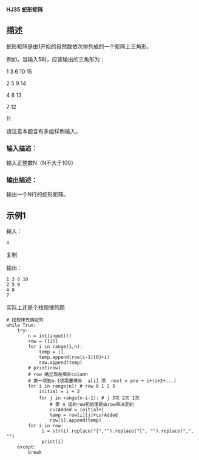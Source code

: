 **HJ35** **蛇形矩阵**

## 描述

蛇形矩阵是由1开始的自然数依次排列成的一个矩阵上三角形。

例如，当输入5时，应该输出的三角形为：

1 3 6 10 15

2 5 9 14

4 8 13

7 12

11

请注意本题含有多组样例输入。

### 输入描述：

输入正整数N（N不大于100）

### 输出描述：

输出一个N行的蛇形矩阵。

## 示例1

输入：

```
4
```

复制

输出：

```
1 3 6 10
2 5 9
4 8
7
```

实际上还是个找规律的题

```
# 找规律先确定列
while True:
    try:
        n = int(input())
        row = [[1]]
        for i in range(1,n):
            temp = []
            temp.append(row[i-1][0]+i)
            row.append(temp)
        # print(row)
        # row 确立现在填补column
        # 第一项到n-1项需要填补  a[i] 项  next = pre + i+(i+2+...)
        for i in range(n): # row 0 1 2 3
            initial = i + 2
            for j in range(n-i-1): # j 3次 2次 1次
                # 第 n 加的row初始值是由row来决定的
                curAdded = initial+j
                temp = row[i][j]+curAdded
                row[i].append(temp)
        for i in row:
             i = str(i).replace("[","").replace("]", "").replace(",", "")
             print(i)
    except:
        break

```

